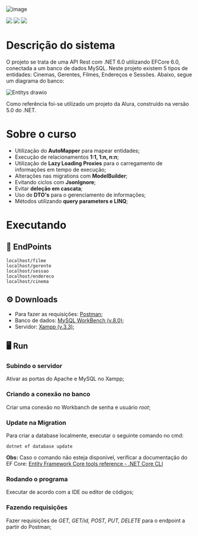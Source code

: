 ![image](https://user-images.githubusercontent.com/98191980/203300712-ecf5a4d6-0c66-4ac8-91ff-cbfcace233f4.png)

<img src="https://img.shields.io/static/v1?label=by&message=Alura&color=blue&style=for-the-badge"> <img src="https://img.shields.io/static/v1?label=Tech&message=.NET 6.0&color=green&style=for-the-badge&logo=.NET"> <img src="https://img.shields.io/static/v1?label=Tech&message=C%23&color=green&style=for-the-badge&logo=csharp">

# Descrição do sistema

O projeto se trata de uma API Rest com .NET 6.0 utilizando EFCore 6.0, conectada a um banco de dados MySQL. Neste projeto existem 5 tipos de entidades: Cinemas, Gerentes, Filmes, Endereços e Sessões. Abaixo, segue um diagrama do banco:

![Entitys drawio](https://user-images.githubusercontent.com/98191980/203301373-6fec1eee-32db-4f36-a5a7-6831a09ebaa4.png)

Como referência foi-se utilizado um projeto da Alura, construído na versão 5.0 do .NET.

# Sobre o curso

- Utilização do **AutoMapper** para mapear entidades;
- Execução de relacionamentos **1:1, 1:n, n:n**;
- Utilização de **Lazy Loading Proxies** para o carregamento de informações em tempo de execução;
- Alterações nas migrations com **ModelBuilder**;
- Evitando ciclos com **JsonIgnore**;
- Evitar **deleção em cascata**;
- Uso de **DTO's** para o gerenciamento de informações;
- Métodos utilizando **query parameters e LINQ**;

# Executando

## 🔗 EndPoints

```
localhost/filme
localhost/gerente
localhost/sessao
localhost/endereco
localhost/cinema
```
## ⚙ Downloads

- Para fazer as requisições: [Postman](https://www.postman.com/);
- Banco de dados: [MySQL WorkBench (v.8.0)](https://dev.mysql.com/downloads/workbench/);
- Servidor: [Xampp (v.3.3)](https://www.apachefriends.org/download.html);

## 🖥 Run

### Subindo o servidor

Ativar as portas do Apache e MySQL no Xampp;

### Criando a conexão no banco

Criar uma conexão no Workbanch de senha e usuário _root_;

### Update na Migration

Para criar a database localmente, executar o seguinte comando no cmd:

```
dotnet ef database update
```
**Obs:** Caso o comando não esteja disponível, verificar a documentação do EF Core: [Entity Framework Core tools reference - .NET Core CLI](https://learn.microsoft.com/en-us/ef/core/cli/dotnet)

### Rodando o programa

Executar de acordo com a IDE ou editor de códigos;

### Fazendo requisições

Fazer requisições de _GET, GET/id, POST, PUT, DELETE_ para o endpoint a partir do Postman;







